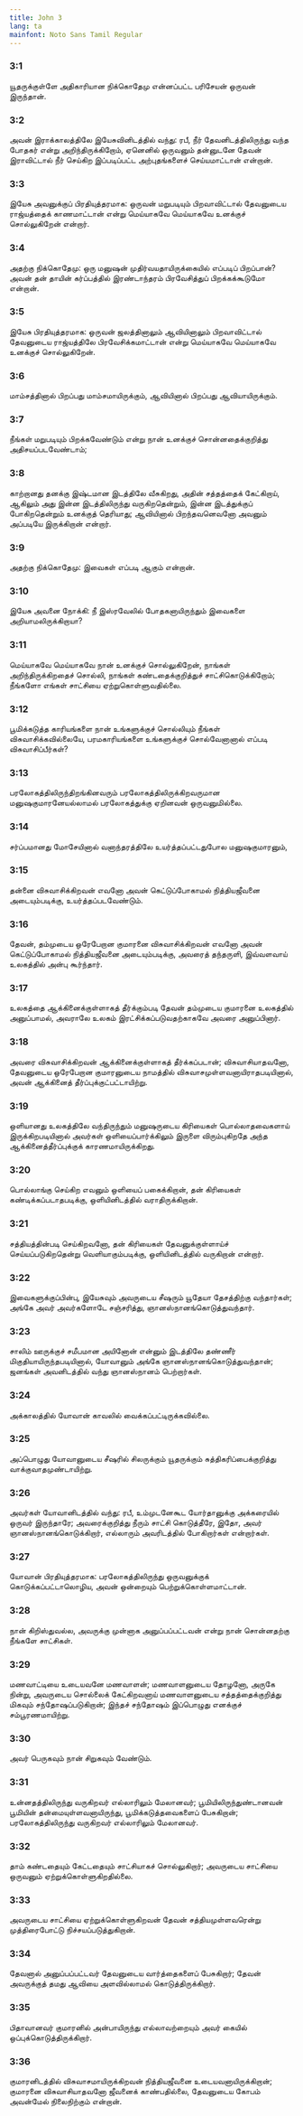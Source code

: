 ```yaml
---
title: John 3
lang: ta
mainfont: Noto Sans Tamil Regular
---
```


###  3:1

யூதருக்குள்ளே அதிகாரியான நிக்கொதேமு என்னப்பட்ட பரிசேயன் ஒருவன் இருந்தான்.

###  3:2

அவன் இராக்காலத்திலே இயேசுவினிடத்தில் வந்து: ரபீ, நீர் தேவனிடத்திலிருந்து வந்த போதகர் என்று அறிந்திருக்கிறோம், ஏனெனில் ஒருவனும் தன்னுடனே தேவன் இராவிட்டால் நீர் செய்கிற இப்படிப்பட்ட அற்புதங்களைச் செய்யமாட்டான் என்றான்.

###  3:3

இயேசு அவனுக்குப் பிரதியுத்தரமாக: ஒருவன் மறுபடியும் பிறவாவிட்டால் தேவனுடைய ராஜ்யத்தைக் காணமாட்டான் என்று மெய்யாகவே மெய்யாகவே உனக்குச் சொல்லுகிறேன் என்றார்.

###  3:4

அதற்கு நிக்கொதேமு: ஒரு மனுஷன் முதிர்வயதாயிருக்கையில் எப்படிப் பிறப்பான்? அவன் தன் தாயின் கர்ப்பத்தில் இரண்டாந்தரம் பிரவேசித்துப் பிறக்கக்கூடுமோ என்றான்.

###  3:5

இயேசு பிரதியுத்தரமாக: ஒருவன் ஜலத்தினாலும் ஆவியினாலும் பிறவாவிட்டால் தேவனுடைய ராஜ்யத்திலே பிரவேசிக்கமாட்டான் என்று மெய்யாகவே மெய்யாகவே உனக்குச் சொல்லுகிறேன்.

###  3:6

மாம்சத்தினால் பிறப்பது மாம்சமாயிருக்கும், ஆவியினால் பிறப்பது ஆவியாயிருக்கும்.

###  3:7

நீங்கள் மறுபடியும் பிறக்கவேண்டும் என்று நான் உனக்குச் சொன்னதைக்குறித்து அதிசயப்படவேண்டாம்;

###  3:8

காற்றானது தனக்கு இஷ்டமான இடத்திலே வீசுகிறது, அதின் சத்தத்தைக் கேட்கிறாய், ஆகிலும் அது இன்ன இடத்திலிருந்து வருகிறதென்றும், இன்ன இடத்துக்குப் போகிறதென்றும் உனக்குத் தெரியாது; ஆவியினால் பிறந்தவனெவனோ அவனும் அப்படியே இருக்கிறான் என்றார்.

###  3:9

அதற்கு நிக்கொதேமு: இவைகள் எப்படி ஆகும் என்றான்.

###  3:10

இயேசு அவனை நோக்கி: நீ இஸ்ரவேலில் போதகனாயிருந்தும் இவைகளை அறியாமலிருக்கிறாயா?

###  3:11

மெய்யாகவே மெய்யாகவே நான் உனக்குச் சொல்லுகிறேன், நாங்கள் அறிந்திருக்கிறதைச் சொல்லி, நாங்கள் கண்டதைக்குறித்துச் சாட்சிகொடுக்கிறோம்; நீங்களோ எங்கள் சாட்சியை ஏற்றுகொள்ளுவதில்லை.

###  3:12

பூமிக்கடுத்த காரியங்களை நான் உங்களுக்குச் சொல்லியும் நீங்கள் விசுவாசிக்கவில்லையே, பரமகாரியங்களை உங்களுக்குச் சொல்வேனானால் எப்படி விசுவாசிப்பீர்கள்?

###  3:13

பரலோகத்திலிருந்திறங்கினவரும் பரலோகத்திலிருக்கிறவருமான மனுஷகுமாரனேயல்லாமல் பரலோகத்துக்கு ஏறினவன் ஒருவனுமில்லை.

###  3:14

சர்ப்பமானது மோசேயினால் வனாந்தரத்திலே உயர்த்தப்பட்டதுபோல மனுஷகுமாரனும்,

###  3:15

தன்னை விசுவாசிக்கிறவன் எவனோ அவன் கெட்டுப்போகாமல் நித்தியஜீவனை அடையும்படிக்கு, உயர்த்தப்படவேண்டும்.

###  3:16

தேவன், தம்முடைய ஒரேபேறான குமாரனை விசுவாசிக்கிறவன் எவனோ அவன் கெட்டுப்போகாமல் நித்தியஜீவனை அடையும்படிக்கு, அவரைத் தந்தருளி, இவ்வளவாய் உலகத்தில் அன்பு கூர்ந்தார்.

###  3:17

உலகத்தை ஆக்கினைக்குள்ளாகத் தீர்க்கும்படி தேவன் தம்முடைய குமாரனை உலகத்தில் அனுப்பாமல், அவராலே உலகம் இரட்சிக்கப்படுவதற்காகவே அவரை அனுப்பினார்.

###  3:18

அவரை விசுவாசிக்கிறவன் ஆக்கினைக்குள்ளாகத் தீர்க்கப்படான்; விசுவாசியாதவனோ, தேவனுடைய ஒரேபேறான குமாரனுடைய நாமத்தில் விசுவாசமுள்ளவனாயிராதபடியினால், அவன் ஆக்கினைத் தீர்ப்புக்குட்பட்டாயிற்று.

###  3:19

ஒளியானது உலகத்திலே வந்திருந்தும் மனுஷருடைய கிரியைகள் பொல்லாதவைகளாய் இருக்கிறபடியினால் அவர்கள் ஒளியைப்பார்க்கிலும் இருளை விரும்புகிறதே அந்த ஆக்கினைத்தீர்ப்புக்குக் காரணமாயிருக்கிறது.

###  3:20

பொல்லாங்கு செய்கிற எவனும் ஒளியைப் பகைக்கிறான், தன் கிரியைகள் கண்டிக்கப்படாதபடிக்கு, ஒளியினிடத்தில் வராதிருக்கிறான்.

###  3:21

சத்தியத்தின்படி செய்கிறவனோ, தன் கிரியைகள் தேவனுக்குள்ளாய்ச் செய்யப்படுகிறதென்று வெளியாகும்படிக்கு, ஒளியினிடத்தில் வருகிறான் என்றார்.

###  3:22

இவைகளுக்குப்பின்பு, இயேசுவும் அவருடைய சீஷரும் யூதேயா தேசத்திற்கு வந்தார்கள்; அங்கே அவர் அவர்களோடே சஞ்சரித்து, ஞானஸ்நானங்கொடுத்துவந்தார்.

###  3:23

சாலிம் ஊருக்குச் சமீபமான அயினோன் என்னும் இடத்திலே தண்ணீர் மிகுதியாயிருந்தபடியினால், யோவானும் அங்கே ஞானஸ்நானங்கொடுத்துவந்தான்; ஜனங்கள் அவனிடத்தில் வந்து ஞானஸ்நானம் பெற்றார்கள்.

###  3:24

அக்காலத்தில் யோவான் காவலில் வைக்கப்பட்டிருக்கவில்லை.

###  3:25

அப்பொழுது யோவானுடைய சீஷரில் சிலருக்கும் யூதருக்கும் சுத்திகரிப்பைக்குறித்து வாக்குவாதமுண்டாயிற்று.

###  3:26

அவர்கள் யோவானிடத்தில் வந்து: ரபீ, உம்முடனேகூட யோர்தானுக்கு அக்கரையில் ஒருவர் இருந்தாரே; அவரைக்குறித்து நீரும் சாட்சி கொடுத்தீரே, இதோ, அவர் ஞானஸ்நானங்கொடுக்கிறார், எல்லாரும் அவரிடத்தில் போகிறார்கள் என்றார்கள்.

###  3:27

யோவான் பிரதியுத்தரமாக: பரலோகத்திலிருந்து ஒருவனுக்குக் கொடுக்கப்பட்டாலொழிய, அவன் ஒன்றையும் பெற்றுக்கொள்ளமாட்டான்.

###  3:28

நான் கிறிஸ்துவல்ல, அவருக்கு முன்னாக அனுப்பப்பட்டவன் என்று நான் சொன்னதற்கு நீங்களே சாட்சிகள்.

###  3:29

மணவாட்டியை உடையவனே மணவாளன்; மணவாளனுடைய தோழனோ, அருகே நின்று, அவருடைய சொல்லைக் கேட்கிறவனாய் மணவாளனுடைய சத்தத்தைக்குறித்து மிகவும் சந்தோஷப்படுகிறான்; இந்தச் சந்தோஷம் இப்பொழுது எனக்குச் சம்பூரணமாயிற்று.

###  3:30

அவர் பெருகவும் நான் சிறுகவும் வேண்டும்.

###  3:31

உன்னதத்திலிருந்து வருகிறவர் எல்லாரிலும் மேலானவர்; பூமியிலிருந்துண்டானவன் பூமியின் தன்மையுள்ளவனாயிருந்து, பூமிக்கடுத்தவைகளைப் பேசுகிறான்; பரலோகத்திலிருந்து வருகிறவர் எல்லாரிலும் மேலானவர்.

###  3:32

தாம் கண்டதையும் கேட்டதையும் சாட்சியாகச் சொல்லுகிறார்; அவருடைய சாட்சியை ஒருவனும் ஏற்றுக்கொள்ளுகிறதில்லை.

###  3:33

அவருடைய சாட்சியை ஏற்றுக்கொள்ளுகிறவன் தேவன் சத்தியமுள்ளவரென்று முத்திரைபோட்டு நிச்சயப்படுத்துகிறான்.

###  3:34

தேவனால் அனுப்பப்பட்டவர் தேவனுடைய வார்த்தைகளைப் பேசுகிறார்; தேவன் அவருக்குத் தமது ஆவியை அளவில்லாமல் கொடுத்திருக்கிறார்.

###  3:35

பிதாவானவர் குமாரனில் அன்பாயிருந்து எல்லாவற்றையும் அவர் கையில் ஒப்புக்கொடுத்திருக்கிறார்.

###  3:36

குமாரனிடத்தில் விசுவாசமாயிருக்கிறவன் நித்தியஜீவனை உடையவனாயிருக்கிறான்; குமாரனை விசுவாசியாதவனோ ஜீவனைக் காண்பதில்லை, தேவனுடைய கோபம் அவன்மேல் நிலைநிற்கும் என்றான்.

